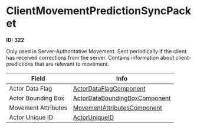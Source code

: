 # ClientMovementPredictionSyncPacket

__ID: 322__

Only used in Server-Authoritative Movement. Sent periodically if the client has received corrections from the server. Contains information about client-predictions that are relevant to movement.

<table><thead><tr><th>Field</th><th>Info</th></tr></thead><tbody>
<tr><td>Actor Data Flag</td><td><a href="../types/ActorDataFlagComponent.md">ActorDataFlagComponent</a></td></tr>
<tr><td>Actor Bounding Box</td><td><a href="../types/ActorDataBoundingBoxComponent.md">ActorDataBoundingBoxComponent</a></td></tr>
<tr><td>Movement Attributes</td><td><a href="../types/MovementAttributesComponent.md">MovementAttributesComponent</a></td></tr>
<tr><td>Actor Unique ID</td><td><a href="../types/ActorUniqueID.md">ActorUniqueID</a></td></tr>
</tbody></table>